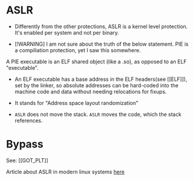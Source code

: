 # ASLR

- Differently from the other protections, ASLR is a kernel level protection. It's enabled per system and not per binary.

- [!WARNING] I am not sure about the truth of the below statement. PIE is a compiliation protection, yet I saw this somewhere.
 
A PIE executable is an ELF shared object (like a .so), as opposed to an ELF "executable".


- An ELF executable has a base address in the ELF headers(see [[ELF]]), set by the linker, so absolute addresses can be hard-coded into the machine code and data without needing relocations for fixups.

- It stands for "Address space layout randomization"
- `ASLR` does not move the stack. `ASLR` moves the code, which the stack references.


# Bypass

See: [[GOT_PLT]]


Article about ASLR in modern linux systems [here](http://rk700.github.io/2016/11/22/mmap-aslr/)
